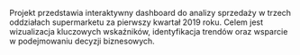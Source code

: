Projekt przedstawia interaktywny dashboard do analizy sprzedaży w trzech oddziałach supermarketu za pierwszy kwartał 2019 roku. Celem jest wizualizacja kluczowych wskaźników, identyfikacja trendów oraz wsparcie w podejmowaniu decyzji biznesowych.
